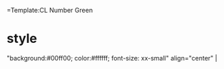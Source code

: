 =Template:CL Number Green

style
=====

"background:\#00ff00; color:\#ffffff; font-size: xx-small" align="center" | [ ](stuff "wikilink")
